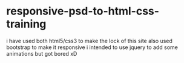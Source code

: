 # responsive-psd-to-html-css-training
i have used both html5/css3 to make the lock of this site 
also used bootstrap to make it responsive 
i intended to use jquery to add some animations but got bored xD
